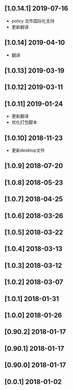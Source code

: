 ## [1.0.14.1] 2019-07-16

*  policy 文件国际化支持
*  更新翻译

## [1.0.14] 2019-04-10

*  翻译

## [1.0.13] 2019-03-19


## [1.0.12] 2019-03-11


## [1.0.11] 2019-01-24

*  更新翻译
*  优化打包脚本

## [1.0.10] 2018-11-23

*  更新desktop文件

## [1.0.9] 2018-07-20


## [1.0.8] 2018-05-23


## [1.0.7] 2018-04-25


## [1.0.6] 2018-03-26


## [1.0.5] 2018-03-22


## [1.0.4] 2018-03-13


## [1.0.3] 2018-03-12


## [1.0.2] 2018-03-07


## [1.0.1] 2018-01-31


## [1.0.0] 2018-01-26


## [0.90.2] 2018-01-17


## [0.90.1] 2018-01-17


## [0.90.0] 2018-01-17


## [0.0.1] 2018-01-02


